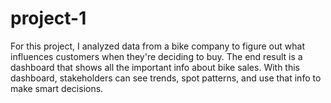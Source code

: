 # project-1
For this project, I analyzed data from a bike company to figure out what influences customers when they're deciding to buy. The end result is a dashboard that shows all the important info about bike sales. With this dashboard, stakeholders can see trends, spot patterns, and use that info to make smart decisions.
